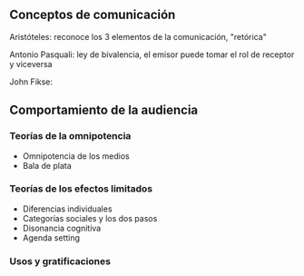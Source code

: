 ## Conceptos de comunicación

Aristóteles: reconoce los 3 elementos de la comunicación, "retórica"

Antonio Pasquali: ley de bivalencia, el emisor puede tomar el rol de receptor y viceversa

John Fikse: 

## Comportamiento de la audiencia

### Teorías de la omnipotencia

- Omnipotencia de los medios
- Bala de plata

### Teorías de los efectos limitados

- Diferencias individuales
- Categorías sociales y los dos pasos
- Disonancia cognitiva
- Agenda setting

### Usos y gratificaciones